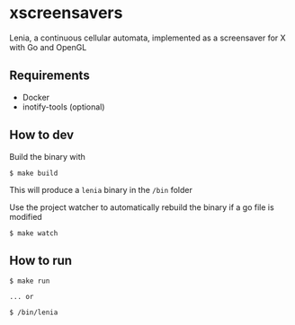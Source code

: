 # xscreensavers #

Lenia, a continuous cellular automata, implemented as a screensaver for X with Go and OpenGL

## Requirements

 - Docker
 - inotify-tools (optional)

## How to dev

Build the binary with

```shell
$ make build
```

This will produce a `lenia` binary in the `/bin` folder

Use the project watcher to automatically rebuild the binary if a go file is modified

```shell
$ make watch
```

## How to run

```shell
$ make run

... or

$ /bin/lenia
```
